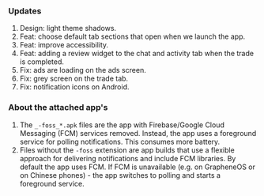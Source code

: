 ### Updates
1. Design: light theme shadows.
2. Feat: choose default tab sections that open when we launch the app.
3. Feat: improve accessibility.
4. Feat: adding a review widget to the chat and activity tab when the trade is completed.
5. Fix: ads are loading on the ads screen.
6. Fix: grey screen on the trade tab.
7. Fix: notification icons on Android.


### About the attached app's
1. The `_-foss_*.apk` files are the app with Firebase/Google Cloud Messaging (FCM) services removed. Instead, the app uses a foreground service for polling notifications. This consumes more battery.
4. Files without the `-foss` extension are app builds that use a flexible approach for delivering notifications and include FCM libraries. By default the app uses FCM. If FCM is unavailable (e.g. on GrapheneOS or on Chinese phones) - the app switches to polling and starts a foreground service.